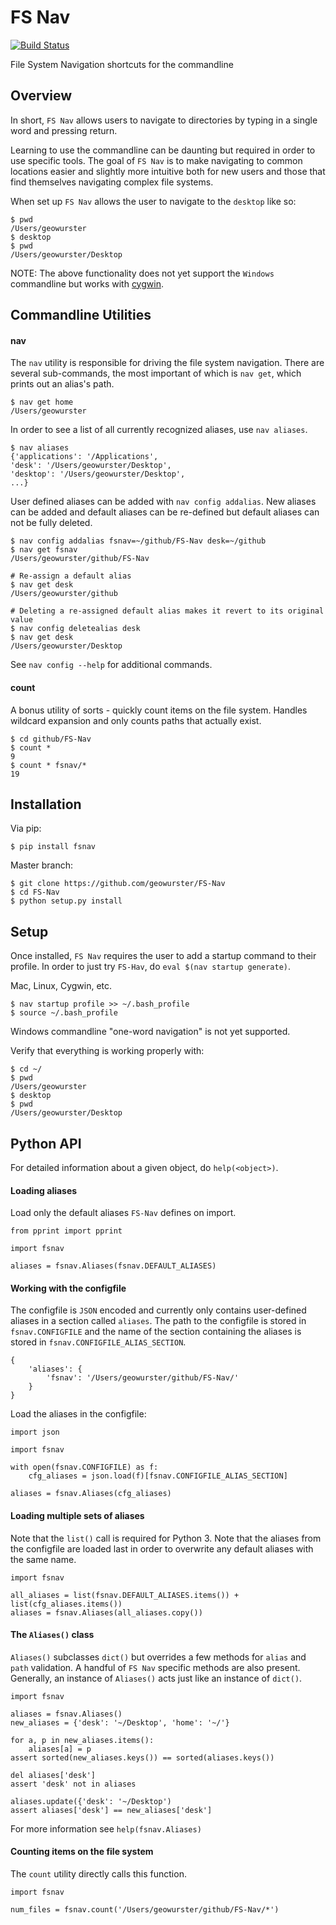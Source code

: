 FS Nav
======

[![Build Status](https://travis-ci.org/geowurster/FS-Nav.svg?branch=master)](https://travis-ci.org/geowurster/FS-Nav)

File System Navigation shortcuts for the commandline


Overview
--------

In short, `FS Nav` allows users to navigate to directories by typing in a
single word and pressing return.

Learning to use the commandline can be daunting but required in order to use
specific tools.  The goal of `FS Nav` is to make navigating to common locations
easier and slightly more intuitive both for new users and those that find
themselves navigating complex file systems.  

When set up `FS Nav` allows the user to navigate to the `desktop` like so:

    $ pwd
    /Users/geowurster
    $ desktop
    $ pwd
    /Users/geowurster/Desktop

NOTE: The above functionality does not yet support the `Windows` commandline
but works with [cygwin](http://cygwin.org).


Commandline Utilities
---------------------

#### nav ####

The `nav` utility is responsible for driving the file system navigation.  There
are several sub-commands, the most important of which is `nav get`, which
prints out an alias's path.

    $ nav get home
    /Users/geowurster

In order to see a list of all currently recognized aliases, use `nav aliases`.
    
    $ nav aliases
    {'applications': '/Applications',
    'desk': '/Users/geowurster/Desktop',
    'desktop': '/Users/geowurster/Desktop',
    ...}
    
User defined aliases can be added with `nav config addalias`.  New aliases can
be added and default aliases can be re-defined but default aliases can not be
fully deleted.
    
    $ nav config addalias fsnav=~/github/FS-Nav desk=~/github
    $ nav get fsnav
    /Users/geowurster/github/FS-Nav
    
    # Re-assign a default alias
    $ nav get desk
    /Users/geowurster/github
    
    # Deleting a re-assigned default alias makes it revert to its original value
    $ nav config deletealias desk
    $ nav get desk
    /Users/geowurster/Desktop

See `nav config --help` for additional commands.


#### count ####

A bonus utility of sorts - quickly count items on the file system.  Handles
wildcard expansion and only counts paths that actually exist.

    $ cd github/FS-Nav
    $ count *
    9
    $ count * fsnav/*
    19


Installation
------------

Via pip:

    $ pip install fsnav

Master branch:

    $ git clone https://github.com/geowurster/FS-Nav
    $ cd FS-Nav
    $ python setup.py install


Setup
-----

Once installed, `FS Nav` requires the user to add a startup command to their
profile.  In order to just try `FS-Hav`, do `eval $(nav startup generate)`.

Mac, Linux, Cygwin, etc.
    
    $ nav startup profile >> ~/.bash_profile
    $ source ~/.bash_profile

Windows commandline "one-word navigation" is not yet supported.

Verify that everything is working properly with:
    
    $ cd ~/
    $ pwd
    /Users/geowurster
    $ desktop
    $ pwd
    /Users/geowurster/Desktop


Python API
----------

For detailed information about a given object, do `help(<object>)`.

#### Loading aliases ####

Load only the default aliases `FS-Nav` defines on import.

    from pprint import pprint
    
    import fsnav
    
    aliases = fsnav.Aliases(fsnav.DEFAULT_ALIASES)

#### Working with the configfile ####

The configfile is `JSON` encoded and currently only contains user-defined
aliases in a section called `aliases`.  The path to the configfile is stored
in `fsnav.CONFIGFILE` and the name of the section containing the aliases is
stored in `fsnav.CONFIGFILE_ALIAS_SECTION`.
    
    {
        'aliases': {
            'fsnav': '/Users/geowurster/github/FS-Nav/'
        }
    }

Load the aliases in the configfile:

    import json
    
    import fsnav
    
    with open(fsnav.CONFIGFILE) as f:
        cfg_aliases = json.load(f)[fsnav.CONFIGFILE_ALIAS_SECTION]
    
    aliases = fsnav.Aliases(cfg_aliases)

#### Loading multiple sets of aliases ####

Note that the `list()` call is required for Python 3.  Note that the aliases
from the configfile are loaded last in order to overwrite any default aliases
with the same name.

    import fsnav
    
    all_aliases = list(fsnav.DEFAULT_ALIASES.items()) + list(cfg_aliases.items()) 
    aliases = fsnav.Aliases(all_aliases.copy())

#### The `Aliases()` class ####

`Aliases()` subclasses `dict()` but overrides a few methods for `alias` and
`path` validation.  A handful of `FS Nav` specific methods are also present.
Generally, an instance of `Aliases()` acts just like an instance of `dict()`.

    import fsnav
    
    aliases = fsnav.Aliases()
    new_aliases = {'desk': '~/Desktop', 'home': '~/'}
    
    for a, p in new_aliases.items():
        aliases[a] = p
    assert sorted(new_aliases.keys()) == sorted(aliases.keys())
    
    del aliases['desk']
    assert 'desk' not in aliases
    
    aliases.update({'desk': '~/Desktop')
    assert aliases['desk'] == new_aliases['desk']

For more information see `help(fsnav.Aliases)`

#### Counting items on the file system ####

The `count` utility directly calls this function.
    
    import fsnav
    
    num_files = fsnav.count('/Users/geowurster/github/FS-Nav/*')

